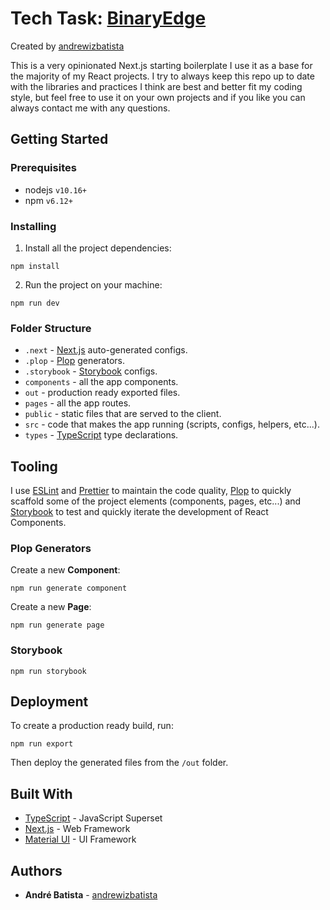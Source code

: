 # Tech Task: [BinaryEdge](https://www.binaryedge.io/)

Created by [andrewizbatista](https://github.com/andrewizbatista)

This is a very opinionated Next.js starting boilerplate I use it as a base for the majority of my React projects.
I try to always keep this repo up to date with the libraries and practices I think are best and better fit my coding style, but feel free to use it on your own projects and if you like you can always contact me with any questions.

## Getting Started

### Prerequisites

- nodejs `v10.16+`
- npm `v6.12+`

### Installing

1. Install all the project dependencies:

```
npm install
```

2. Run the project on your machine:

```
npm run dev
```

### Folder Structure

- `.next` - [Next.js](https://nextjs.org/) auto-generated configs.
- `.plop` - [Plop](https://plopjs.com/) generators.
- `.storybook` - [Storybook](https://storybook.js.org/) configs.
- `components` - all the app components.
- `out` - production ready exported files.
- `pages` - all the app routes.
- `public` - static files that are served to the client.
- `src` - code that makes the app running (scripts, configs, helpers, etc...).
- `types` - [TypeScript](https://www.typescriptlang.org/) type declarations.

## Tooling

I use [ESLint](https://eslint.org/) and [Prettier](https://prettier.io/) to maintain the code quality, [Plop](https://plopjs.com/) to quickly scaffold some of the project elements (components, pages, etc...) and [Storybook](https://storybook.js.org/) to test and quickly iterate the development of React Components.

### Plop Generators

Create a new **Component**:

```
npm run generate component
```

Create a new **Page**:

```
npm run generate page
```

### Storybook

```
npm run storybook
```

## Deployment

To create a production ready build, run:

```
npm run export
```

Then deploy the generated files from the `/out` folder.

## Built With

- [TypeScript](https://www.typescriptlang.org/) - JavaScript Superset
- [Next.js](https://nextjs.org/) - Web Framework
- [Material UI](https://material-ui.com/) - UI Framework

## Authors

- **André Batista** - [andrewizbatista](https://github.com/andrewizbatista)
